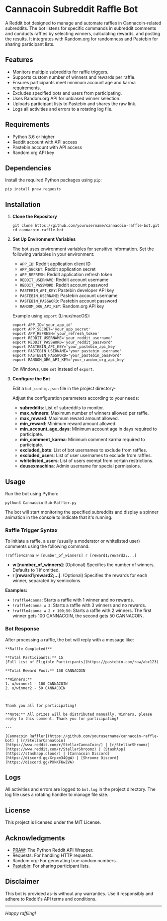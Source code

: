 # Cannacoin Subreddit Raffle Bot

A Reddit bot designed to manage and automate raffles in Cannacoin-related subreddits. The bot listens for specific commands in subreddit comments and conducts raffles by selecting winners, calculating rewards, and posting the results. It integrates with Random.org for randomness and Pastebin for sharing participant lists.

## Features

- Monitors multiple subreddits for raffle triggers.
- Supports custom number of winners and rewards per raffle.
- Ensures participants meet minimum account age and karma requirements.
- Excludes specified bots and users from participating.
- Uses Random.org API for unbiased winner selection.
- Uploads participant lists to Pastebin and shares the raw link.
- Logs all activities and errors to a rotating log file.

## Requirements

- Python 3.6 or higher
- Reddit account with API access
- Pastebin account with API access
- Random.org API key

## Dependencies

Install the required Python packages using `pip`:

```
pip install praw requests
```

## Installation

1. **Clone the Repository**

   ```
   git clone https://github.com/yourusername/cannacoin-raffle-bot.git
   cd cannacoin-raffle-bot
   ```

2. **Set Up Environment Variables**

   The bot uses environment variables for sensitive information. Set the following variables in your environment:

   - `APP_ID`: Reddit application client ID
   - `APP_SECRET`: Reddit application secret
   - `APP_REFRESH`: Reddit application refresh token
   - `REDDIT_USERNAME`: Reddit account username
   - `REDDIT_PASSWORD`: Reddit account password
   - `PASTEBIN_API_KEY`: Pastebin developer API key
   - `PASTEBIN_USERNAME`: Pastebin account username
   - `PASTEBIN_PASSWORD`: Pastebin account password
   - `RANDOM_ORG_API_KEY`: Random.org API key

   Example using `export` (Linux/macOS):

   ```
   export APP_ID='your_app_id'
   export APP_SECRET='your_app_secret'
   export APP_REFRESH='your_refresh_token'
   export REDDIT_USERNAME='your_reddit_username'
   export REDDIT_PASSWORD='your_reddit_password'
   export PASTEBIN_API_KEY='your_pastebin_api_key'
   export PASTEBIN_USERNAME='your_pastebin_username'
   export PASTEBIN_PASSWORD='your_pastebin_password'
   export RANDOM_ORG_API_KEY='your_random_org_api_key'
   ```

   On Windows, use `set` instead of `export`.

3. **Configure the Bot**

   Edit a `bot_config.json` file in the project directory-

   Adjust the configuration parameters according to your needs:

   - **subreddits**: List of subreddits to monitor.
   - **max_winners**: Maximum number of winners allowed per raffle.
   - **max_reward**: Maximum reward amount allowed.
   - **min_reward**: Minimum reward amount allowed.
   - **min_account_age_days**: Minimum account age in days required to participate.
   - **min_comment_karma**: Minimum comment karma required to participate.
   - **excluded_bots**: List of bot usernames to exclude from raffles.
   - **excluded_users**: List of user usernames to exclude from raffles.
   - **whitelisted_users**: List of users exempt from certain restrictions.
   - **deusexmachina**: Admin username for special permissions.

## Usage

Run the bot using Python:

```
python3 Cannacoin-Sub-Raffler.py
```

The bot will start monitoring the specified subreddits and display a spinner animation in the console to indicate that it's running.

### Raffle Trigger Syntax

To initiate a raffle, a user (usually a moderator or whitelisted user) comments using the following command:

```
!raffle4canna w [number_of_winners] r [reward1;reward2;...]
```

- **w [number_of_winners]**: (Optional) Specifies the number of winners. Defaults to 1 if omitted.
- **r [reward1;reward2;...]**: (Optional) Specifies the rewards for each winner, separated by semicolons.

**Examples:**

- `!raffle4canna`: Starts a raffle with 1 winner and no rewards.
- `!raffle4canna w 3`: Starts a raffle with 3 winners and no rewards.
- `!raffle4canna w 2 r 100;50`: Starts a raffle with 2 winners. The first winner gets 100 CANNACOIN, the second gets 50 CANNACOIN.

### Bot Response

After processing a raffle, the bot will reply with a message like:

```
**Raffle Completed!**

**Total Participants:** 15
[Full List of Eligible Participants](https://pastebin.com/raw/abc123)

**Total Reward Pool:** 150 CANNACOIN

**Winners:**
1. u/winner1 - 100 CANNACOIN
2. u/winner2 - 50 CANNACOIN

---

Thank you all for participating!

**Note:** All prizes will be distributed manually. Winners, please reply to this comment. Thank you for participating!

---

[Cannacoin Raffler](https://github.com/yourusername/cannacoin-raffle-bot) | [r/StellarCannaCoin](https://www.reddit.com/r/StellarCannaCoin/) | [r/StellarShroomz](https://www.reddit.com/r/StellarShroomz) | [StashApp](https://stashapp.cloud/) | [Cannacoin Discord](https://discord.gg/Xrpxm34QgW) | [Shroomz Discord](https://discord.gg/PXkKFKwZVA)
```

## Logs

All activities and errors are logged to `bot.log` in the project directory. The log file uses a rotating handler to manage file size.

## License

This project is licensed under the MIT License.

## Acknowledgments

- [PRAW](https://praw.readthedocs.io/): The Python Reddit API Wrapper.
- Requests: For handling HTTP requests.
- Random.org: For generating true random numbers.
- [Pastebin](https://pastebin.com/api): For sharing participant lists.

## Disclaimer

This bot is provided as-is without any warranties. Use it responsibly and adhere to Reddit's API terms and conditions.

------

*Happy raffling!*
